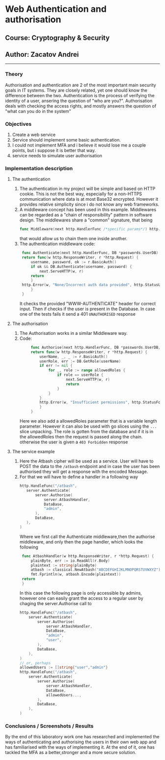 # Web Authentication and authorisation

## Course: Cryptography & Security

## Author: Zacatov Andrei

----

### Theory

Authorisation and authentication are 2 of the most important main security goals in IT systems.
They are closely related, yet one should know the difference between the two.
Authentication is the process of verifying the identity of a user, ansering the question of "who are you?".
Authorisation deals with checking the access rights, and mostly answers the question of "what can you do in the system"

### Objectives

1. Create a web service
2. Service should implement some basic authentication.
3. I could not implement MFA and i believe it would lose me a couple points, but i suppose it is better that way.
4. service needs to simulate user authorisation

### Implementation description

1. The authentication
    1. The authentication in my project will be simple and based on HTTP cookie.
       This is not the best way, especially for a non-HTTPS communication where data is at most Base32 encrypted.
       However it provides relative simplicity since i do not know any web frameworks.
    2. A middleware concept has been used in this example. Middlewares can be regarded as a "chain of responsibility"
       pattern in software design.
       The middlewares share a "common" signature, that being
        ```go
       func Middleware(next http.HandlerFunc /*specific params*/) http.HandlerFunc
         ```
       that would allow us to chain them one inside another.
    3. The authentication middleware code:
       ```go
        func Authenticate(next http.HandlerFunc, DB *passwords.UserDB) http.HandlerFunc {
        return func(w http.ResponseWriter, r *http.Request) {
            username, password, ok := r.BasicAuth()
            if ok && DB.Authenticate(username, password) {
                next.ServeHTTP(w, r)
            return
            }
        http.Error(w, "None/Incorrect auth data provided", http.StatusUnauthorized)
            }
        }

        ```
       It checks the provided "WWW-AUTHENTICATE" header for correct input. Then if checks if the user is present in the
       Database.
       In case one of the tests fails it send a 401 `UNAUTHORISED` response

2. The authorisation
    1. The Authorisation works in a similar Middleware way.
    2. Code:
       ```go
            func Authorise(next http.HandlerFunc, DB *passwords.UserDB, allowedRoles ...string) http.HandlerFunc {
            return func(w http.ResponseWriter, r *http.Request) {
                userName, _, _ := r.BasicAuth()
                userRole, err := DB.GetRole(userName)
                if err != nil {
                    for _, role := range allowedRoles {
                        if role == userRole {
                            next.ServeHTTP(w, r)
                            return
                        }
                    }
                }
                http.Error(w, "Insufficient permissions", http.StatusForbidden)
                }
            }
        ```
       Here we also add a allowedRoles parameter that is a variable length parameter.
       However it can also be used with go slices using the `...` slice unpacking.
       The role is gotten from the database and if it is in the allowedRoles then the request is passed along the chain.
       otherwise the user is given a `403 Forbidden` response

3. The service example
    1. Here the Atbash cipher will be used as a service.
       User will have to POST the data to the `/atbash` endpoint and in case the user has been authorised they will get
       a response with the encoded Message.
    2. For that we will have to define a handler in a following way
         ```go
        http.HandleFunc("/atbash",
            server.Authenticate(
                server.Authorise(
                    server.AtbashHandler,
                    DataBase,
                    "admin",
                ),
                DataBase,
            ),
        )
         ```
       Where we first call the Authenticate middleware,then the authorise middleware, and only then the page handler,
       which looks the following
        ```go
         func AtbashHandler(w http.ResponseWriter, r *http.Request) {
             plainByte, err := io.ReadAll(r.Body)
             plaintext := string(plainByte)
             atbash := classical.NewAtbash("ABCDEFGHIJKLMNOPQRSTUVWXYZ")
             fmt.Fprintln(w, atbash.Encode(plaintext))
         return
         }
         ```
       In this case the following page is only accessible by admins, however one can easily grant the access to a
       regular user by chaging the server.Authorise call to
        ```go
        http.HandleFunc("/atbash",
            server.Authenticate(
                server.Authorise(
                    server.AtbashHandler,
                    DataBase,
                    "admin",
                    "user",
                ),
                DataBase,
            ),
        )
       // or, perhaps
       allowedUsers := []string{"user","admin"}
        http.HandleFunc("/atbash",
            server.Authenticate(
                server.Authorise(
                    server.AtbashHandler,
                    DataBase,
                    allowedUsers...,
                ),
                DataBase,
            ),
        )

        ```

### Conclusions / Screenshots / Results

By the end of this laboratory work one has researched and implemented the ways of authenticating and authorising the
users in their own web app and has familiarised with the ways of implementing it.
At the end of it, one has tackled the MFA as a better,stronger and a more secure solution.
